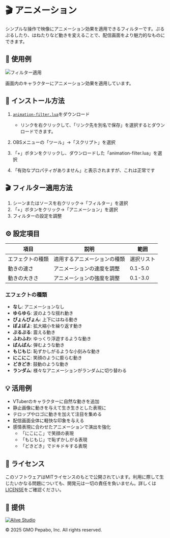 # 🎬 アニメーション

シンプルな操作で映像にアニメーション効果を適用できるフィルターです。ぷるぷるしたり、はねたりなど動きを変えることで、配信画面をより魅力的なものにできます。

## 🎥 使用例

![フィルター適用](./screenshot.png)

画面内のキャラクターにアニメーション効果を適用しています。

## 🔧 インストール方法

1. [`animation-filter.lua`](https://raw.githubusercontent.com/pepabo/alive-project-obs-plugins/main/scripts/animation-filter/animation-filter.lua)をダウンロード

    - リンクを右クリックして、「リンク先を別名で保存」を選択するとダウンロードできます。

2. OBSメニューの「ツール」→「スクリプト」を選択
3. 「+」ボタンをクリックし、ダウンロードした「animation-filter.lua」を選択
4. 「有効なプロパティがありません」と表示されますが、これは正常です

## 🎬 フィルター適用方法

1. シーンまたはソースを右クリック→「フィルター」を選択
2. 「+」ボタンをクリック→「アニメーション」を選択
3. フィルターの設定を調整

## ⚙️ 設定項目

| 項目           | 説明                       | 範囲           |
| -------------- | -------------------------- | -------------- |
| エフェクトの種類 | 適用するアニメーションの種類 | 選択リスト     |
| 動きの速さ     | アニメーションの速度を調整 | 0.1-5.0        |
| 動きの大きさ   | アニメーションの強度を調整 | 0.1-3.0        |

### エフェクトの種類

- **なし**: アニメーションなし
- **ゆらゆら**: 波のような揺れ動き
- **ぴょんぴょん**: 上下にはねる動き
- **ぽよぽよ**: 拡大縮小を繰り返す動き
- **ぶるぶる**: 震える動き
- **ふわふわ**: ゆっくり浮遊するような動き
- **ばんばん**: 弾むような動き
- **もじもじ**: 恥ずかしがるような小刻みな動き
- **にこにこ**: 笑顔のように膨らむ動き
- **どきどき**: 鼓動のような動き
- **ランダム**: 様々なアニメーションがランダムに切り替わる

## 💡 活用例

- VTuberのキャラクターに自然な動きを追加
- 静止画像に動きを与えて生き生きとした表現に
- テロップやロゴに動きを加えて注目を集める
- 配信画面全体に軽快な印象を与える
- 感情表現に合わせたアニメーションで演出を強化
  - 「にこにこ」で笑顔の表現
  - 「もじもじ」で恥ずかしがる表現
  - 「どきどき」でドキドキする表現

## 📝 ライセンス

このソフトウェアはMITライセンスのもとで公開されています。利用に際して生じたいかなる問題についても、開発元は一切の責任を負いません。詳しくは[LICENSE](../../LICENSE)をご確認ください。

## 🎯 提供

[![Alive Studio](../../assets/alive-studio-logo.png)](https://alive-project.com/studio)

© 2025 GMO Pepabo, Inc. All rights reserved.
